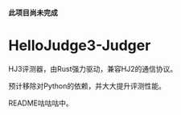 **此项目尚未完成**

# HelloJudge3-Judger

HJ3评测器，由Rust强力驱动，兼容HJ2的通信协议。

预计移除对Python的依赖，并大大提升评测性能。

README咕咕咕中。